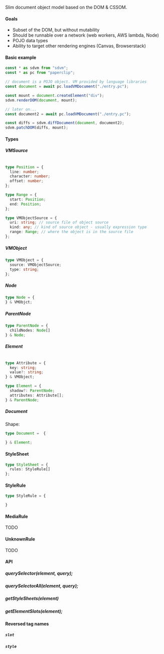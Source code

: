 Slim document object model based on the DOM & CSSOM.

#### Goals

- Subset of the DOM, but without mutability
- Should be runnable over a network (web workers, AWS lambda, Node)
- POJO data types
- Ability to target other rendering engines (Canvas, Browserstack)


#### Basic example

```typescript
const * as sdvm from "sdvm";
const * as pc from "paperclip";

// document is a POJO object. VM provided by language libraries
const document = await pc.loadVMDocument("./entry.pc");

const mount = document.createElement("div");
sdvm.renderDOM(document, mount);

// later on...
const document2 = await pc.loadVMDocument("./entry.pc");

const diffs = sdvm.diffDocument(document, document2);
sdvm.patchDOM(diffs, mount);

```

#### Types

##### VMSource 

```typescript

type Position = {
  line: number;
  character: number;
  offset: number;
};

type Range = {
  start: Position;
  end: Position;
};

type VMObjectSource = {
  uri: string; // source file of object source
  kind: any; // kind of source object - usually expression type
  range: Range; // where the object is in the source file
};
```

##### VMObject

```typescript
type VMObject = {
  source: VMObjectSource;
  type: string;
};
```

##### Node

```typescript
type Node = {
} & VMObjct;
```

##### ParentNode

```typescript
type ParentNode = {
  childNodes: Node[]
} & Node;
```

##### Element

```typescript

type Attribute = {
  key: string;
  value?: string;
} & VMObject;

type Element = {
  shadow?: ParentNode;
  attributes: Attribute[];
} & ParentNode;
```

##### Document

Shape:

```typescript
type Document =  {
  
} & Element;
```

#### StyleSheet

```typescript
type StyleSheet = {
  rules: StyleRule[]
};
```

#### StyleRule 

```typescript
type StyleRule = {

}
```

#### MediaRule 

TODO

#### UnknownRule

TODO

#### 

#### API

##### querySelector(element, query);
##### querySelectorAll(element, query);
##### getStyleSheets(element)
##### getElementSlots(element);

#### Reversed tag names

##### `slot`

##### `style`
